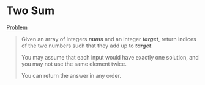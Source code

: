# Two Sum
[Problem](https://leetcode.com/problems/two-sum/)

> Given an array of integers ***nums*** and an integer ***target***, return indices of the two numbers such that they add up to ***target***.
>
> You may assume that each input would have exactly one solution, and you may not use the same element twice.
>
> You can return the answer in any order.